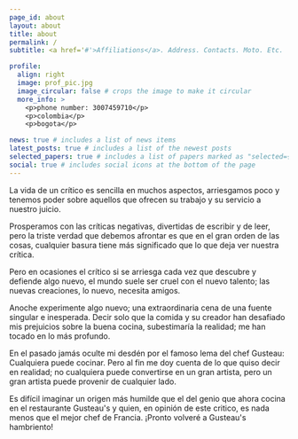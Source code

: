 ```yaml
---
page_id: about
layout: about
title: about
permalink: /
subtitle: <a href='#'>Affiliations</a>. Address. Contacts. Moto. Etc.

profile:
  align: right
  image: prof_pic.jpg
  image_circular: false # crops the image to make it circular
  more_info: >
    <p>phone number: 3007459710</p>
    <p>colombia</p>
    <p>bogota</p>

news: true # includes a list of news items
latest_posts: true # includes a list of the newest posts
selected_papers: true # includes a list of papers marked as "selected={true}"
social: true # includes social icons at the bottom of the page
---
```


La vida de un crítico es sencilla en muchos aspectos, arriesgamos poco y tenemos poder sobre aquellos que ofrecen su trabajo y su servicio a nuestro juicio.

Prosperamos con las críticas negativas, divertidas de escribir y de leer, pero la triste verdad que debemos afrontar es que en el gran orden de las cosas, cualquier basura tiene más significado que lo que deja ver nuestra crítica. 

Pero en ocasiones el crítico si se arriesga cada vez que descubre y defiende algo nuevo, el mundo suele ser cruel con el nuevo talento; las nuevas creaciones, lo nuevo, necesita amigos. 

Anoche experimente algo nuevo; una extraordinaria cena de una fuente singular e inesperada. Decir solo que la comida y su creador han desafiado mis prejuicios sobre la buena cocina, subestimaría la realidad; me han tocado en lo más profundo. 

En el pasado jamás oculte mi desdén por el famoso lema del chef Gusteau: Cualquiera puede cocinar. Pero al fin me doy cuenta de lo que quiso decir en realidad; no cualquiera puede convertirse en un gran artista, pero un gran artista puede provenir de cualquier lado. 

Es difícil imaginar un origen más humilde que el del genio que ahora cocina en el restaurante Gusteau's y quien, en opinión de este critico, es nada menos que el mejor chef de Francia. ¡Pronto volveré a Gusteau's hambriento!

